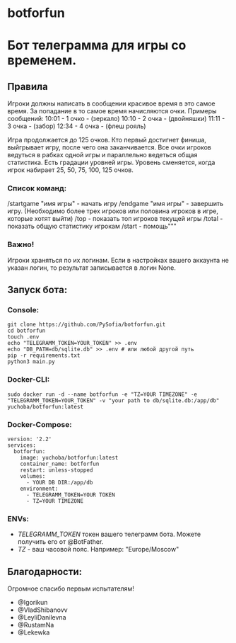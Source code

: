 # botforfun

# Бот телеграмма для игры со временем.

## Правила
Игроки должны написать в сообщении красивое время в это самое время. За попадание в то самое время начисляются очки.
Примеры сообщений:
10:01 - 1 очко - (зеркало)
10:10 - 2 очка - (двойняшки)
11:11 - 3 очка - (забор)
12:34 - 4 очка - (флеш рояль)

Игра продолжается до 125 очков. Кто первый достигнет финиша, выйгрывает игру, после чего она заканчивается. Все очки игроков ведуться в рабках одной игры и параллельно ведеться общая статистика.
Есть градации уровней игры. Уровень сменяется, когда игрок набирает 25, 50, 75, 100, 125 очков.

### Список команд:
/startgame "имя игры" - начать игру
/endgame "имя игры"  - завершить игру.
(Необходимо более трех игроков или половина игроков в игре, которые хотят выйти)
/top - показать топ игроков текущей игры
/total - показать общую статистику игрокам
/start - помощь"""

### Важно!
Игроки храняться по их логинам. Если в настройках вашего аккаунта не указан логин, то результат записывается в логин None.

## Запуск бота:

### Console:
    git clone https://github.com/PySofia/botforfun.git
    cd botforfun
    touch .env
    echo "TELEGRAMM_TOKEN=YOUR_TOKEN" >> .env
    echo "DB_PATH=db/sqlite.db" >> .env # или любой другой путь
    pip -r requirements.txt
    python3 main.py

### Docker-CLI:
    
    sudo docker run -d --name botforfun -e "TZ=YOUR TIMEZONE" -e "TELEGRAMM_TOKEN=YOUR_TOKEN" -v "your path to db/sqlite.db:/app/db"  yuchoba/botforfun:latest

### Docker-Compose:
    
    version: '2.2'
    services:
      botforfun:
        image: yuchoba/botforfun:latest
        container_name: botforfun
        restart: unless-stopped
        volumes:
          - YOUR DB DIR:/app/db
        environment:
          - TELEGRAMM_TOKEN=YOUR TOKEN
          - TZ=YOUR TIMEZONE


### ENVs:

- *TELEGRAMM_TOKEN* токен вашего телеграмм бота. Можете получить его от @BotFather. 
- *TZ* - ваш часовой пояс. Например: "Europe/Moscow"

## Благодарности:
Огромное спасибо первым испытателям!
- @Igorikun
- @VladShibanovv
- @LeyliDanilevna
- @RustamNa
- @Lekewka